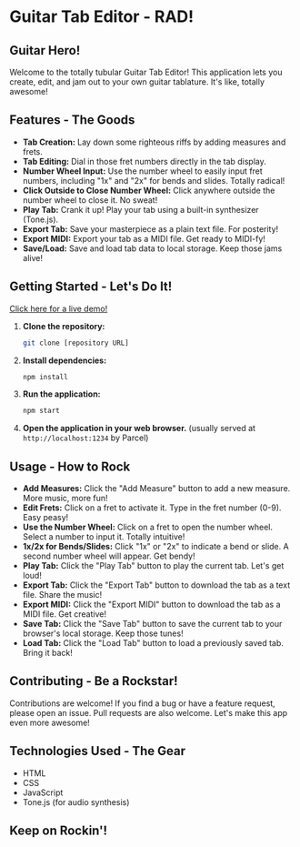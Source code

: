 # Guitar Tab Editor - RAD!

## Guitar Hero!

Welcome to the totally tubular Guitar Tab Editor! This application lets you create, edit, and jam out to your own guitar tablature. It's like, totally awesome!

## Features - The Goods

*   **Tab Creation:** Lay down some righteous riffs by adding measures and frets.
*   **Tab Editing:** Dial in those fret numbers directly in the tab display.
*   **Number Wheel Input:** Use the number wheel to easily input fret numbers, including "1x" and "2x" for bends and slides. Totally radical!
*   **Click Outside to Close Number Wheel:** Click anywhere outside the number wheel to close it. No sweat!
*   **Play Tab:** Crank it up! Play your tab using a built-in synthesizer (Tone.js).
*   **Export Tab:** Save your masterpiece as a plain text file. For posterity!
*   **Export MIDI:** Export your tab as a MIDI file. Get ready to MIDI-fy!
*   **Save/Load:** Save and load tab data to local storage. Keep those jams alive!

## Getting Started - Let's Do It!

[Click here for a live demo!]([your-deployment-url])

1.  **Clone the repository:**

    ```bash
    git clone [repository URL]
    ```

2.  **Install dependencies:**

    ```bash
    npm install
    ```

3.  **Run the application:**

    ```bash
    npm start
    ```

4.  **Open the application in your web browser.** (usually served at `http://localhost:1234` by Parcel)

## Usage - How to Rock

*   **Add Measures:** Click the "Add Measure" button to add a new measure. More music, more fun!
*   **Edit Frets:** Click on a fret to activate it. Type in the fret number (0-9). Easy peasy!
*   **Use the Number Wheel:** Click on a fret to open the number wheel. Select a number to input it. Totally intuitive!
*   **1x/2x for Bends/Slides:** Click "1x" or "2x" to indicate a bend or slide. A second number wheel will appear. Get bendy!
*   **Play Tab:** Click the "Play Tab" button to play the current tab. Let's get loud!
*   **Export Tab:** Click the "Export Tab" button to download the tab as a text file. Share the music!
*   **Export MIDI:** Click the "Export MIDI" button to download the tab as a MIDI file. Get creative!
*   **Save Tab:** Click the "Save Tab" button to save the current tab to your browser's local storage. Keep those tunes!
*   **Load Tab:** Click the "Load Tab" button to load a previously saved tab. Bring it back!

## Contributing - Be a Rockstar!

Contributions are welcome! If you find a bug or have a feature request, please open an issue. Pull requests are also welcome. Let's make this app even more awesome!

## Technologies Used - The Gear

*   HTML
*   CSS
*   JavaScript
*   Tone.js (for audio synthesis)

## Keep on Rockin'!
